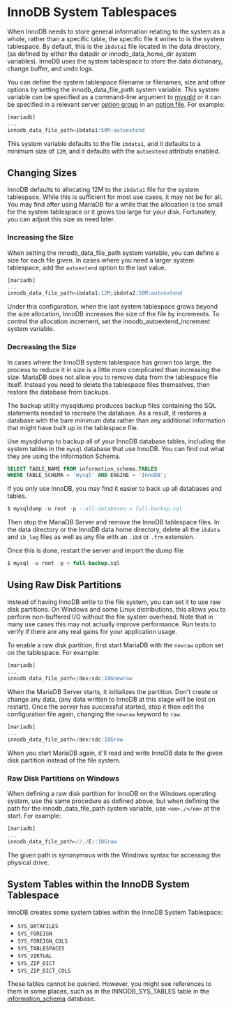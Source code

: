 # InnoDB System Tablespaces

When InnoDB needs to store general information relating to the system as a whole, rather than a specific table, the specific file it writes to is the system tablespace.  By default, this is the `ibdata1` file located in the data directory, (as defined by either the <a undefined>datadir</a> or <a undefined>innodb_data_home_dir</a> system variables).  InnoDB uses the system tablespace to store the data dictionary, change buffer, and undo logs.

You can define the system tablespace filename or filenames, size and other options by setting the <a undefined>innodb_data_file_path</a> system variable. This system variable can be specified as a command-line argument to [mysqld](/mariadb-administration/getting-installing-and-upgrading-mariadb/starting-and-stopping-mariadb/mysqld-options) or it can be specified in a relevant server [option group](/kb/en/configuring-mariadb-with-option-files/#option-groups) in an [option file](/mariadb-administration/getting-installing-and-upgrading-mariadb/configuring-mariadb-with-option-files). For example:

```sql
[mariadb]
...
innodb_data_file_path=ibdata1:50M:autoextend
```

This system variable defaults to the file `ibdata1`, and it defaults to a minimum size of `12M`, and it defaults with the `autoextend` attribute enabled.

## Changing Sizes

InnoDB defaults to allocating 12M to the `ibdata1` file for the system tablespace.  While this is sufficient for most use cases, it may not be for all.  You may find after using MariaDB for a while that the allocation is too small for the system tablespace or it grows too large for your disk.  Fortunately, you can adjust this size as need later.

### Increasing the Size

When setting the <a undefined>innodb_data_file_path</a> system variable, you can define a size for each file given.  In cases where you need a larger system tablespace, add the `autoextend` option to the last value.

```sql
[mariadb]
...
innodb_data_file_path=ibdata1:12M;ibdata2:50M:autoextend
```

Under this configuration, when the last system tablespace grows beyond the size allocation, InnoDB increases the size of the file by increments.  To control the allocation increment, set the <a undefined>innodb_autoextend_increment</a> system variable.

### Decreasing the Size

In cases where the InnoDB system tablespace has grown too large, the process to reduce it in size is a little more complicated than increasing the size.  MariaDB does not allow you to remove data from the tablespace file itself.  Instead you need to delete the tablespace files themselves, then restore the database from backups.

The backup utility mysqldump produces backup files containing the SQL statements needed to recreate the database.  As a result, it restores a database with the bare minimum data rather than any additional information that might have built up in the tablespace file.

Use mysqldump to backup all of your InnoDB database tables, including the system tables in the `mysql` database that use InnoDB.  You can find out what they are using the Information Schema.

```sql
SELECT TABLE_NAME FROM information_schema.TABLES
WHERE TABLE_SCHEMA = 'mysql' AND ENGINE = 'InnoDB';
```

If you only use InnoDB, you may find it easier to back up all databases and tables.

```sql
$ mysqldump -u root -p --all-databases > full-backup.sql
```

Then stop the MariaDB Server and remove the InnoDB tablespace files.  In the data directory or the InnoDB data home directory, delete all the `ibdata` and `ib_log` files as well as any file with an `.ibd` or `.frm` extension.

Once this is done, restart the server and import the dump file:

```sql
$ mysql -u root -p < full-backup.sql
```

## Using Raw Disk Partitions

Instead of having InnoDB write to the file system, you can set it to use raw disk partitions.  On Windows and some Linux distributions, this allows you to perform non-buffered I/O without the file system overhead.  Note that in many use cases this may not actually improve performance.  Run tests to verify if there are any real gains for your application usage.

To enable a raw disk partition, first start MariaDB with the `newraw` option set on the tablespace.  For example:

```sql
[mariadb]
...
innodb_data_file_path=/dev/sdc:10Gnewraw
```

When the MariaDB Server starts, it initializes the partition.  Don't create or change any data, (any data written to InnoDB at this stage will be lost on restart).  Once the server has successful started, stop it then edit the configuration file again, changing the `newraw` keyword to `raw`.

```sql
[mariadb]
...
innodb_data_file_path=/dev/sdc:10Graw
```

When you start MariaDB again, it'll read and write InnoDB data to the given disk partition instead of the file system.

### Raw Disk Partitions on Windows

When defining a raw disk partition for InnoDB on the Windows operating system, use the same procedure as defined above, but when defining the path for the <a undefined>innodb_data_file_path</a> system variable, use `<em>./</em>` at the start. For example:

```sql
[mariadb]
...
innodb_data_file_path=//./E::10Graw
```

The given path is synonymous with the Windows syntax for accessing the physical drive.

## System Tables within the InnoDB System Tablespace

InnoDB creates some system tables within the InnoDB System Tablespace:

- `SYS_DATAFILES`
- `SYS_FOREIGN`
- `SYS_FOREIGN_COLS`
- `SYS_TABLESPACES`
- `SYS_VIRTUAL`
- `SYS_ZIP_DICT`
- `SYS_ZIP_DICT_COLS`

These tables cannot be queried. However, you might see references to them in some places, such as in the <a undefined>INNODB_SYS_TABLES</a> table in the [information_schema](/sql-statements-structure/sql-statements/administrative-sql-statements/system-tables/information-schema/information-schema-tables) database.